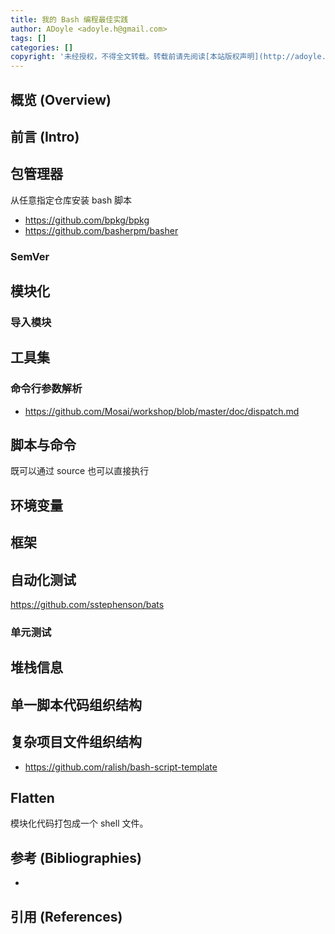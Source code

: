 ```yaml
---
title: 我的 Bash 编程最佳实践
author: ADoyle <adoyle.h@gmail.com>
tags: []
categories: []
copyright: '未经授权，不得全文转载。转载前请先阅读[本站版权声明](http://adoyle.me/blog/copyright.html)'
---
```


## 概览 (Overview)
## 前言 (Intro)


<!-- more -->

## 包管理器

从任意指定仓库安装 bash 脚本

- https://github.com/bpkg/bpkg
- https://github.com/basherpm/basher

### SemVer

## 模块化

### 导入模块

## 工具集

### 命令行参数解析

- https://github.com/Mosai/workshop/blob/master/doc/dispatch.md

## 脚本与命令

既可以通过 source 也可以直接执行

## 环境变量

## 框架

## 自动化测试

https://github.com/sstephenson/bats

### 单元测试

## 堆栈信息

## 单一脚本代码组织结构

## 复杂项目文件组织结构

- https://github.com/ralish/bash-script-template

## Flatten

模块化代码打包成一个 shell 文件。


## 参考 (Bibliographies)
- [][B1]

## 引用 (References)
[^1]: [][R1]


<!-- 以下是相关链接 -->

[R1]: <url> "备注"

[B1]: <url> "备注"

